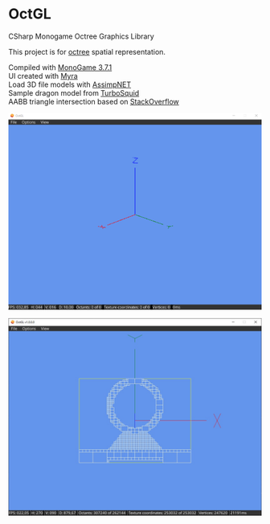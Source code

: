 # OctGL
CSharp Monogame Octree Graphics Library

This project is for [octree](https://en.wikipedia.org/wiki/Octree) spatial representation.

Compiled with [MonoGame 3.7.1](https://community.monogame.net/t/monogame-3-7-1-release/11173)  
UI created with [Myra](https://github.com/rds1983/Myra)  
Load 3D file models with [AssimpNET](https://github.com/assimp/assimp-net)  
Sample dragon model from [TurboSquid](https://www.turbosquid.com/es/FullPreview/Index.cfm/ID/1129559)  
AABB triangle intersection based on [StackOverflow](https://stackoverflow.com/questions/17458562/efficient-aabb-triangle-intersection-in-c-sharp)  

![Demo](https://raw.githubusercontent.com/alexandrelozano/OctGL/master/OctGL/Resources/demo.gif)

![Sample wireframe](https://raw.githubusercontent.com/alexandrelozano/OctGL/master/OctGL/Resources/samplepiece2wf.jpg)
